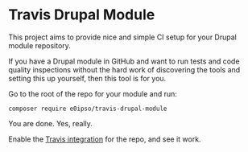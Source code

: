 # Travis Drupal Module
This project aims to provide nice and simple CI setup for your Drupal module repository.

If you have a Drupal module in GitHub and want to run tests and code quality inspections without the
hard work of discovering the tools and setting this up yourself, then this tool is for you.

Go to the root of the repo for your module and run:

```
composer require e0ipso/travis-drupal-module
```

You are done. Yes, really.

Enable the [Travis integration](https://travis-ci.com) for the repo, and see it work.
